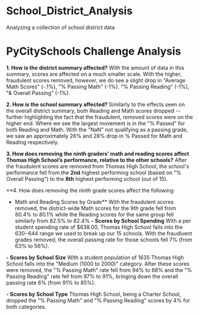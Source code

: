 # School_District_Analysis
Analyzing a collection of school district data
# PyCitySchools Challenge Analysis

**1. How is the district summary
affected?**
  With the amount of data in this summary, scores are affected on a much smaller scale. With the higher, fraudulent scores removed, however, we do see a slight drop in "Average Math Scores" (-.1%), "% Passing Math" (-1%), "% Passing Reading" (-1%), "& Overall Passing" (-1%).
  
**2. How is the school summary
affected?**
  Similarly to the effects seen on the overall district summary, both Reading and Math scores dropped -- further highlighting the fact that the fraudulent, removed scores were on the higher end. Where we see the largest movement is in the "% Passed" for both Reading and Math. With the "NaN" not qualifying as a passing grade, we saw an approximately 26% and 28% drop in % Passed for Math and Reading respectively. 
  
**3. How does removing the ninth
graders’ math and reading scores
affect Thomas High School’s
performance, relative to the other
schools?**
  After the fraudulent scores are removed from Thomas High School, the school's performance fell from the **2nd** highest performing school (based on "% Overall Passing") to the **8th** highest performing school (out of 15).
  
**4. How does removing the ninth
grade scores affect the following:
  - Math and Reading Scores by Grade**
    With the fraudulent scores removed, the district-wide Math scores for the 9th grade fell from 80.4% to 80.1% while the Reading scores for the same group fell similarly from 82.5% to 82.4%
  **- Scores by School Spending**
    With a per student spending rate of $638.00, Thomas High School falls into the $630-$644 range we used to break up our 15 schools. With the fraudluent grades removed, the overall passing rate for those schools fell 7% (from 63% to 56%).
    
  **- Scores by School Size**
    With a student population of 1635 Thomas High School falls into the "Medium (1000 to 2000)" category. After these scores were removed, the "% Passing Math" rate fell from 94% to 88% and the "% Passing Reading" rate fell from 97% to 91%, bringing down the overall passing rate 6% (from 91% to 85%).
  
  **- Scores by School Type**
    Thomas High School, being a Charter School, dropped the "% Passing Math" and	"% Passing Reading" scores by 4% for both categories. 
